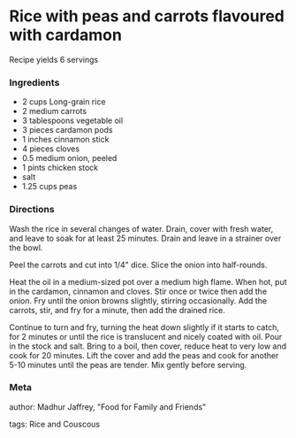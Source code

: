 # Rice with peas and carrots flavoured with cardamon

Recipe yields 6 servings 

### Ingredients
 * 2 cups Long-grain rice
 * 2 medium carrots
 * 3 tablespoons vegetable oil
 * 3 pieces cardamon pods
 * 1 inches cinnamon stick
 * 4 pieces cloves
 * 0.5 medium onion, peeled
 * 1 pints chicken stock
 * salt
 * 1.25 cups peas

### Directions

Wash the rice in several changes of water.  Drain, cover with fresh water, and leave to soak for at least 25 minutes.  Drain and leave in a strainer over the bowl.

Peel the carrots and cut into 1/4" dice.  Slice the onion into half-rounds.

Heat the oil in a medium-sized pot over a medium high flame.  When hot, put in the cardamon, cinnamon and cloves.  Stir once or twice then add the onion.  Fry until the onion browns slightly, stirring occasionally.  Add the carrots, stir, and fry for a minute, then add the drained rice.

Continue to turn and fry, turning the heat down slightly if it starts to catch, for 2 minutes or until the rice is translucent and nicely coated with oil.  Pour in the stock and salt.  Bring to a boil, then cover, reduce heat to very low and cook for 20 minutes.  Lift the cover and add the peas and cook for another 5-10 minutes until the peas are tender.  Mix gently before serving.

### Meta
author: Madhur Jaffrey, "Food for Family and Friends"

tags: Rice and Couscous

